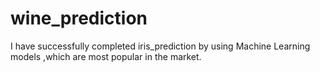 # wine_prediction
I have successfully completed iris_prediction by using Machine Learning models ,which are most popular in the market.

